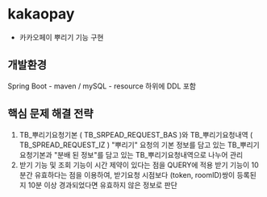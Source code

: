 # kakaopay
- 카카오페이 뿌리기 기능 구현

## 개발환경
Spring Boot - maven / mySQL - resource 하위에 DDL 포함

## 핵심 문제 해결 전략
1. TB_뿌리기요청기본 ( TB_SRPEAD_REQUEST_BAS )와 TB_뿌리기요청내역 ( TB_SPREAD_REQUEST_IZ )
"뿌리기" 요청의 기본 정보를 담고 있는 TB_뿌리기요청기본과 "분배 된 정보"를 담고 있는 TB_뿌리기요청내역으로 나누어 관리
2. 받기 기능 및 조회 기능이 시간 제약이 있다는 점을 QUERY에 적용
받기 기능이 10분간 유효하다는 점을 이용하여, 받기요청 시점보다 (token, roomID)쌍이 등록된지 10분 이상 경과되었다면 유효하지 않은 정보로 판단
